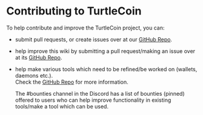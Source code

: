 
# Contributing to TurtleCoin

To help contribute and improve the TurtleCoin project, you can:

 * submit pull requests, or create issues over at our [GitHub Repo](https://github.com/turtlecoin/turtlecoin).

 * help improve this wiki by submitting a pull request/making an issue over at its [GitHub Repo](https://github.com/turtlecoin/turtlecoin-docs).
 
 * help make various tools which need to be refined/be worked on (wallets, daemons etc.).  
   Check the [GitHub Repo](https://github.com/turtlecoin/turtlecoin) for more information.
 
   The #bounties channel in the Discord has a list of bounties (pinned) offered to users who can help improve functionality in existing tools/make a tool which can be used.